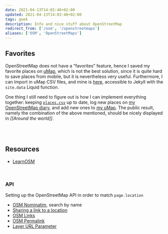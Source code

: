 ```yaml
---
date: 2021-04-13T14:03:40+02:00
updated: 2021-04-13T14:03:40+02:00
tags: geek
description: Info and nice stuff about OpenStreetMap
redirect_from: ['/osm', '/openstreetmaps']
aliases: ['OSM', 'OpenStreetMaps']
---
```

## Favorites

OpenStreetMap does not have a “favorites” feature, hence I saved my favorite places on [uMap](https://umap.openstreetmap.fr 'uMap'), which is not the best solution, since it is quite hard to save places from mobile, but it is nevertheless very useful. Furthermore, I can Import in uMap CSV files, and mine is [here](https://github.com/xplosionmind/tommi.space/blob/main/_data/places.csv 'places.csv in tommi.space repository on GitHub'), accessible to Jekyll with the `site.data` Liquid function.

One thing I still need to figure out is how I can implement everything together: keeping [`places.csv`](https://github.com/xplosionmind/tommi.space/blob/main/_data/places.csv 'places.csv in tommi.space repository on GitHub') up to date, log new places on [my OpenStreetMap diary](), and add new ones to [my uMap](https://umap.openstreetmap.fr/en/map/favorites_593427 'xplosionmind’s Favorites map'). The public result, namely the combination of the above mentioned, should be nicely displayed in *[[Around the world]]*.

<br>
<br>

## Resources

- [LearnOSM](https://learnosm.org 'Learn OSM')

<br>

### API

Setting up the OpenStreetMap API in order to match `page.location`

- [OSM Nominatim](https://nominatim.org/release-docs/latest/api/Search/ 'Nominatim'), search by name
- [Sharing a link to a location](https://wiki.openstreetmap.org/wiki/Browsing#Sharing_a_link_to_the_maps 'Sharing a link to the maps in OSM Wiki')
- [OSM Links](https://osmtools.de/osmlinks/ 'OSM Links')
- [OSM Permalink](https://wiki.openstreetmap.org/wiki/Permalink 'Permalink in OSM Wiki')
- [Layer URL Parameter](https://wiki.openstreetmap.org/wiki/Layer_URL_parameter 'Layer URL parameter')
